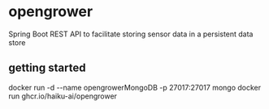 # opengrower
Spring Boot REST API to facilitate storing sensor data in a persistent data store

## getting started
docker run -d --name opengrowerMongoDB -p 27017:27017 mongo
docker run ghcr.io/haiku-ai/opengrower
